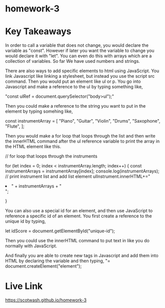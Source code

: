 # homework-3

# Key Takeaways
In order to call a variable that does not change, you would declare the variable as "const". However if later you want the variable to change you would declare it with "let". You can even do this with arrays which are a collection of variables. So far We have used numbers and strings. 

There are also ways to add specific elements to html using JavaScript. You link Javascript like linking a stylesheet, but instead you use the script src command. Then you would put an element like ul or p. You go into Javascript and make a reference to the ul by typing something like, 

"const ulRef = document.querySelector("body>ul");"

Then you could make a reference to the string you want to put in the element by typing somehing like,

const instrumentArray = [
    "Piano",
    "Guitar",
    "Violin",
    "Drums",
    "Saxophone",
    "Flute",
];

Then you would make a for loop that loops through the list and then write the innerHTML command after the ul reference variable to print the array in the HTML element like this. 

// for loop that loops through the instruments

for (let index = 0; index < instrumentArray.length; index++) {
    const instrumentArrays = instrumentArray[index];
    console.log(instrumentArrays);
    // print instrument list and add list element 
    ulInstrument.innerHTML+="<li class='instruments' >" + instrumentArrays + "</li>";

}

You can also use a special id for an element, and then use JavaScript to reference a specific id of an element. You first create a reference to the unique id by typing,

let idScore = document.getElementById("unique-id");

Then you could use the innerHTML command to put text in like you do normally with JavaScript. 

And finally you are able to create new tags in Javascript and add them into HTML by declaring the variable and then typing, "= document.createElement("element");


# Live Link
 https://scotwash.github.io/homework-3
